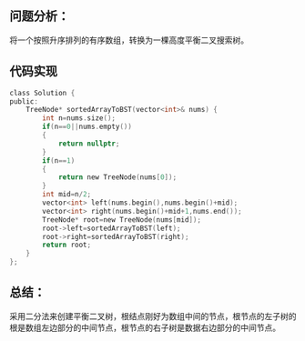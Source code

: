 ## 问题分析： 
将一个按照升序排列的有序数组，转换为一棵高度平衡二叉搜索树。


## 代码实现
```c
class Solution {
public:
    TreeNode* sortedArrayToBST(vector<int>& nums) {
        int n=nums.size();
        if(n==0||nums.empty())
        {
            return nullptr;
        }
        if(n==1)
        {
            return new TreeNode(nums[0]);
        }
        int mid=n/2;
        vector<int> left(nums.begin(),nums.begin()+mid);
        vector<int> right(nums.begin()+mid+1,nums.end());
        TreeNode* root=new TreeNode(nums[mid]);
        root->left=sortedArrayToBST(left);
        root->right=sortedArrayToBST(right);
        return root;
    }
};
```
## 总结：
采用二分法来创建平衡二叉树，根结点刚好为数组中间的节点，根节点的左子树的根是数组左边部分的中间节点，根节点的右子树是数据右边部分的中间节点。